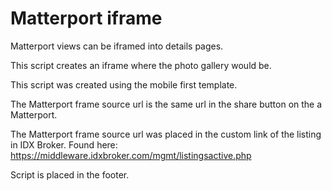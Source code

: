 # Matterport iframe


Matterport views can be iframed into details pages.

This script creates an iframe where the photo gallery would be.

This script was created using the mobile first template.

The Matterport frame source url is the same url in the share button on the a Matterport.

The Matterport frame source url was placed in the custom link of the listing in IDX Broker. Found here: https://middleware.idxbroker.com/mgmt/listingsactive.php

Script is placed in the footer.
